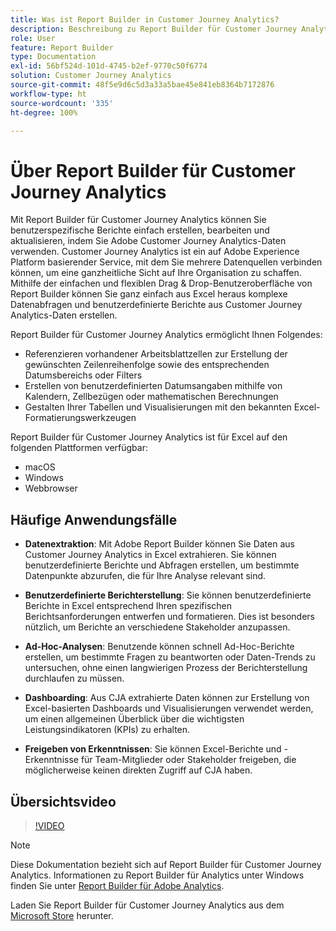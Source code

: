 ```yaml
---
title: Was ist Report Builder in Customer Journey Analytics?
description: Beschreibung zu Report Builder für Customer Journey Analytics
role: User
feature: Report Builder
type: Documentation
exl-id: 56bf524d-101d-4745-b2ef-9770c50f6774
solution: Customer Journey Analytics
source-git-commit: 48f5e9d6c5d3a33a5bae45e841eb8364b7172876
workflow-type: ht
source-wordcount: '335'
ht-degree: 100%

---
```


# Über Report Builder für Customer Journey Analytics

Mit Report Builder für Customer Journey Analytics können Sie benutzerspezifische Berichte einfach erstellen, bearbeiten und aktualisieren, indem Sie Adobe Customer Journey Analytics-Daten verwenden. Customer Journey Analytics ist ein auf Adobe Experience Platform basierender Service, mit dem Sie mehrere Datenquellen verbinden können, um eine ganzheitliche Sicht auf Ihre Organisation zu schaffen. Mithilfe der einfachen und flexiblen Drag &amp; Drop-Benutzeroberfläche von Report Builder können Sie ganz einfach aus Excel heraus komplexe Datenabfragen und benutzerdefinierte Berichte aus Customer Journey Analytics-Daten erstellen.

Report Builder für Customer Journey Analytics ermöglicht Ihnen Folgendes:

- Referenzieren vorhandener Arbeitsblattzellen zur Erstellung der gewünschten Zeilenreihenfolge sowie des entsprechenden Datumsbereichs oder Filters
- Erstellen von benutzerdefinierten Datumsangaben mithilfe von Kalendern, Zellbezügen oder mathematischen Berechnungen
- Gestalten Ihrer Tabellen und Visualisierungen mit den bekannten Excel-Formatierungswerkzeugen

Report Builder für Customer Journey Analytics ist für Excel auf den folgenden Plattformen verfügbar:

- macOS
- Windows
- Webbrowser

## Häufige Anwendungsfälle

- **Datenextraktion**: Mit Adobe Report Builder können Sie Daten aus Customer Journey Analytics in Excel extrahieren. Sie können benutzerdefinierte Berichte und Abfragen erstellen, um bestimmte Datenpunkte abzurufen, die für Ihre Analyse relevant sind.

- **Benutzerdefinierte Berichterstellung**: Sie können benutzerdefinierte Berichte in Excel entsprechend Ihren spezifischen Berichtsanforderungen entwerfen und formatieren. Dies ist besonders nützlich, um Berichte an verschiedene Stakeholder anzupassen.

- **Ad-Hoc-Analysen**: Benutzende können schnell Ad-Hoc-Berichte erstellen, um bestimmte Fragen zu beantworten oder Daten-Trends zu untersuchen, ohne einen langwierigen Prozess der Berichterstellung durchlaufen zu müssen.

- **Dashboarding**: Aus CJA extrahierte Daten können zur Erstellung von Excel-basierten Dashboards und Visualisierungen verwendet werden, um einen allgemeinen Überblick über die wichtigsten Leistungsindikatoren (KPIs) zu erhalten.

- **Freigeben von Erkenntnissen**: Sie können Excel-Berichte und -Erkenntnisse für Team-Mitglieder oder Stakeholder freigeben, die möglicherweise keinen direkten Zugriff auf CJA haben.

## Übersichtsvideo

>[!VIDEO](https://video.tv.adobe.com/v/337569/?quality=12&learn=on)

>[!NOTE]
>
>Diese Dokumentation bezieht sich auf Report Builder für Customer Journey Analytics. Informationen zu Report Builder für Analytics unter Windows finden Sie unter [Report Builder für Adobe Analytics](https://experienceleague.adobe.com/docs/analytics/analyze/report-builder/home.html?lang=de).

Laden Sie Report Builder für Customer Journey Analytics aus dem 
[Microsoft Store](https://www.microsoft.com/de-de/store/apps/windows) herunter.
